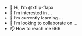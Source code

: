 - 👋 Hi, I’m @xflip-flapx
- 👀 I’m interested in ...
- 🌱 I’m currently learning ...
- 💞️ I’m looking to collaborate on ...
- 📫 How to reach me 666
